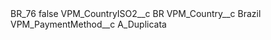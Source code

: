 <?xml version="1.0" encoding="UTF-8"?>
<CustomMetadata xmlns="http://soap.sforce.com/2006/04/metadata" xmlns:xsi="http://www.w3.org/2001/XMLSchema-instance" xmlns:xsd="http://www.w3.org/2001/XMLSchema">
    <label>BR_76</label>
    <protected>false</protected>
    <values>
        <field>VPM_CountryISO2__c</field>
        <value xsi:type="xsd:string">BR</value>
    </values>
    <values>
        <field>VPM_Country__c</field>
        <value xsi:type="xsd:string">Brazil</value>
    </values>
    <values>
        <field>VPM_PaymentMethod__c</field>
        <value xsi:type="xsd:string">A_Duplicata</value>
    </values>
</CustomMetadata>
